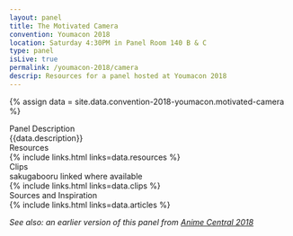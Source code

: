 ```yaml
---
layout: panel
title: The Motivated Camera
convention: Youmacon 2018
location: Saturday 4:30PM in Panel Room 140 B & C
type: panel
isLive: true
permalink: /youmacon-2018/camera
descrip: Resources for a panel hosted at Youmacon 2018
---
```


{% assign data = site.data.convention-2018-youmacon.motivated-camera %}

<div class="manga-header">Panel Description</div>
<div class="panel-description">{{data.description}}</div>

<!-- <div class="manga-header">Preshow</div> -->
<!-- {% include links.html links=data.preshow %} -->

<div class="manga-header">Resources</div>
{% include links.html links=data.resources %}

<div class="manga-header">
  Clips
  <div class="minor">sakugabooru linked where available</div>
</div>
{% include links.html links=data.clips %}

<div class="manga-header"> Sources and Inspiration </div>
{% include links.html links=data.articles %}

*See also: an earlier version of this panel from <a href="/acen-2018/camera">Anime Central 2018</a>*
